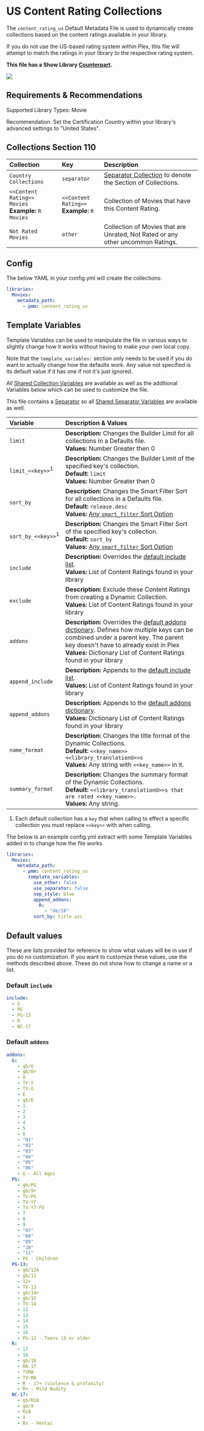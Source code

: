 # US Content Rating Collections

The `content_rating_us` Default Metadata File is used to dynamically create collections based on the content ratings available in your library.

If you do not use the US-based rating system within Plex, this file will attempt to match the ratings in your library to the respective rating system.

**This file has a Show Library [Counterpart](../show/content_rating_us).**

![](../images/moviecontent_rating_us.png)

## Requirements & Recommendations

Supported Library Types: Movie

Recommendation: Set the Certification Country within your library's advanced settings to "United States".

## Collections Section 110

| Collection                                             | Key                                      | Description                                                                     |
|:-------------------------------------------------------|:-----------------------------------------|:--------------------------------------------------------------------------------|
| `Country Collections`                                  | `separator`                              | [Separator Collection](../separators) to denote the Section of Collections.     |
| `<<Content Rating>> Movies`<br>**Example:** `R Movies` | `<<Content Rating>>`<br>**Example:** `R` | Collection of Movies that have this Content Rating.                             |
| `Not Rated Movies`                                     | `other`                                  | Collection of Movies that are Unrated, Not Rated or any other uncommon Ratings. |

## Config

The below YAML in your config.yml will create the collections:

```yaml
libraries:
  Movies:
    metadata_path:
      - pmm: content_rating_us
```

## Template Variables

Template Variables can be used to manipulate the file in various ways to slightly change how it works without having to make your own local copy.

Note that the `template_variables:` section only needs to be used if you do want to actually change how the defaults work. Any value not specified is its default value if it has one if not it's just ignored.

All [Shared Collection Variables](../collection_variables) are available as well as the additional Variables below which can be used to customize the file.

This file contains a [Separator](../separators) so all [Shared Separator Variables](../separators/#shared-separator-variables) are available as well.

| Variable                      | Description & Values                                                                                                                                                                                                                                                    |
|:------------------------------|:------------------------------------------------------------------------------------------------------------------------------------------------------------------------------------------------------------------------------------------------------------------------|
| `limit`                       | **Description:** Changes the Builder Limit for all collections in a Defaults file.<br>**Values:** Number Greater then 0                                                                                                                                                 |
| `limit_<<key>>`<sup>1</sup>   | **Description:** Changes the Builder Limit of the specified key's collection.<br>**Default:** `limit`<br>**Values:** Number Greater then 0                                                                                                                              |
| `sort_by`                     | **Description:** Changes the Smart Filter Sort for all collections in a Defaults file.<br>**Default:** `release.desc`<br>**Values:** [Any `smart_filter` Sort Option](../../builders/smart/#sort-options)                                                    |
| `sort_by_<<key>>`<sup>1</sup> | **Description:** Changes the Smart Filter Sort of the specified key's collection.<br>**Default:** `sort_by`<br>**Values:** [Any `smart_filter` Sort Option](../../builders/smart/#sort-options)                                                              |
| `include`                     | **Description:** Overrides the [default include list](#default-include).<br>**Values:** List of Content Ratings found in your library                                                                                                                                   |
| `exclude`                     | **Description:** Exclude these Content Ratings from creating a Dynamic Collection.<br>**Values:** List of Content Ratings found in your library                                                                                                                         |
| `addons`                      | **Description:** Overrides the [default addons dictionary](#default-addons). Defines how multiple keys can be combined under a parent key. The parent key doesn't have to already exist in Plex<br>**Values:** Dictionary List of Content Ratings found in your library |
| `append_include`              | **Description:** Appends to the [default include list](#default-include).<br>**Values:** List of Content Ratings found in your library                                                                                                                                  |
| `append_addons`               | **Description:** Appends to the [default addons dictionary](#default-addons).<br>**Values:** Dictionary List of Content Ratings found in your library                                                                                                                   |
| `name_format`                 | **Description:** Changes the title format of the Dynamic Collections.<br>**Default:** `<<key_name>> <<library_translationU>>s`<br>**Values:** Any string with `<<key_name>>` in it.                                                                                     |
| `summary_format`              | **Description:** Changes the summary format of the Dynamic Collections.<br>**Default:** `<<library_translationU>>s that are rated <<key_name>>.`<br>**Values:** Any string.                                                                                             |

1. Each default collection has a `key` that when calling to effect a specific collection you must replace `<<key>>` with when calling.

The below is an example config.yml extract with some Template Variables added in to change how the file works.

```yaml
libraries:
  Movies:
    metadata_path:
      - pmm: content_rating_us
        template_variables:
          use_other: false
          use_separator: false
          sep_style: blue
          append_addons:
            R:
              - "de/18"
          sort_by: title.asc
```

## Default values

These are lists provided for reference to show what values will be in use if you do no customization.  If you want to customize these values, use the methods described above.  These do not show how to change a name or a list.

### Default `include`

```yaml
include:
  - G
  - PG
  - PG-13
  - R
  - NC-17
```

### Default `addons`

```yaml
addons:
  G:
    - gb/U
    - gb/0+
    - U
    - TV-Y
    - TV-G
    - E
    - gb/E
    - 1
    - 2
    - 3
    - 4
    - 5
    - 6
    - "01"
    - "02"
    - "03"
    - "04"
    - "05"
    - "06"
    - G - All Ages
  PG:
    - gb/PG
    - gb/9+
    - TV-PG
    - TV-Y7
    - TV-Y7-FV
    - 7
    - 8
    - 9
    - "07"
    - "08"
    - "09"
    - "10"
    - "11"
    - PG - Children
  PG-13:
    - gb/12A
    - gb/12
    - 12+
    - TV-13
    - gb/14+
    - gb/15
    - TV-14
    - 12
    - 13
    - 14
    - 15
    - 16
    - PG-13 - Teens 13 or older
  R:
    - 17
    - 18
    - gb/18
    - MA-17
    - TVMA
    - TV-MA
    - R - 17+ (violence & profanity)
    - R+ - Mild Nudity
  NC-17:
    - gb/R18
    - gb/X
    - R18
    - X
    - Rx - Hentai
```
